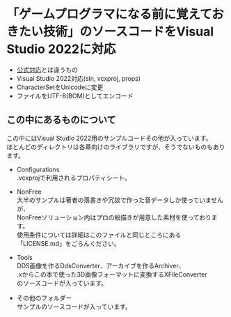 # 「ゲームプログラマになる前に覚えておきたい技術」のソースコードをVisual Studio 2022に対応
* [公式対応](https://www.shuwasystem.co.jp/support/7980html/2118.html)とは違うもの
* Visual Studio 2022対応(sln, vcxproj, props)
* CharacterSetをUnicodeに変更
* ファイルをUTF-8(BOM)としてエンコード

## この中にあるものについて
この中にはVisual Studio 2022用のサンプルコードその他が入っています。  
ほとんどのディレクトリは各章向けのライブラリですが、そうでないものもあります。

* Configurations  
.vcxprojで利用されるプロパティシート。

* NonFree  
大半のサンプルは著者の落書きや冗談で作った音データしか使っていませんが、  
NonFreeソリューション内はプロの絵描きが用意した素材を使っております。  
使用条件については詳細はこのファイルと同じところにある「LICENSE.md」をごらんください。

* Tools  
DDS画像を作るDdsConverter、アーカイブを作るArchiver、  
.xからこの本で使った3D画像フォーマットに変換するXFileConverter  
のソースコードが入っています。

* その他のフォルダー  
サンプルのソースコードが入っています。
